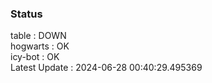 ### Status


table : DOWN  
hogwarts : OK  
icy-bot : OK  
Latest Update : 2024-06-28 00:40:29.495369
